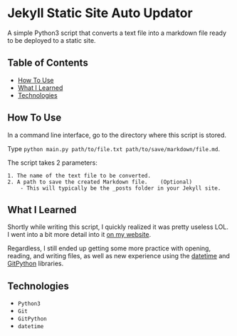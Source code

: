# Jekyll Static Site Auto Updator
 A simple Python3 script that converts a text file into a markdown file ready to be deployed to a static site.

## Table of Contents
- [How To Use](#Howto)
- [What I Learned](#Learned)
- [Technologies](#Tech)

## How To Use <a name = "Howto"></a>
In a command line interface, go to the directory where this script is stored. 

Type `python main.py path/to/file.txt path/to/save/markdown/file.md`.

The script takes 2 parameters:

    1. The name of the text file to be converted.
    2. A path to save the created Markdown file.    (Optional)
        - This will typically be the _posts folder in your Jekyll site.

## What I Learned <a name = "Learned"></a>
Shortly while writing this script, I quickly realized it was pretty useless LOL. I went into a bit more detail into it [on my website](https://eliesercapillar.github.io/My-Development-Blog/experiences/automated-poster).

Regardless, I still ended up getting some more practice with opening, reading, and writing files, as well as new experience  using the [datetime](https://docs.python.org/3/library/datetime.html) and [GitPython](https://gitpython.readthedocs.io/en/stable/index.html) libraries.

## Technologies <a name = "Tech"></a>
- `Python3`
- `Git`
- `GitPython`
- `datetime`
